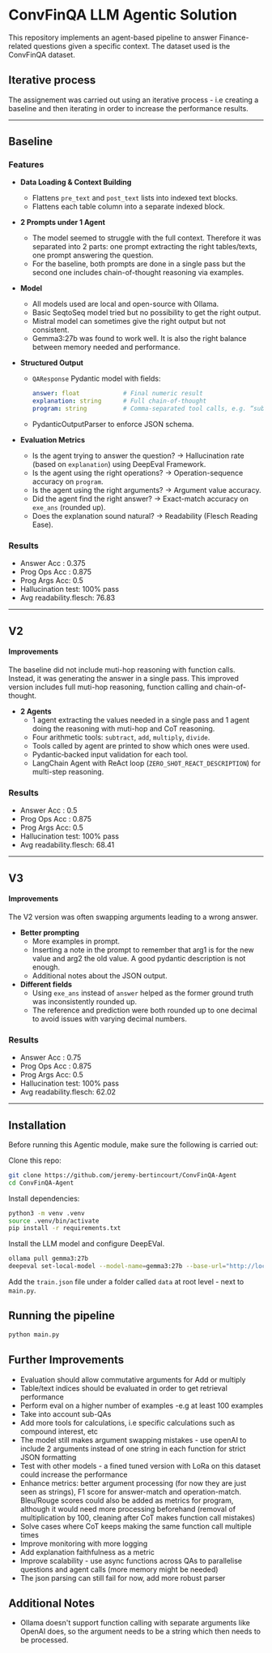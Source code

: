 # ConvFinQA LLM Agentic Solution

This repository implements an agent-based pipeline to answer Finance-related questions given a specific context. The dataset used is the ConvFinQA dataset.

## Iterative process
The assignement was carried out using an iterative process - i.e creating a baseline and then iterating in order to increase the performance results.

---

## Baseline

### Features

- **Data Loading & Context Building**  
  - Flattens `pre_text` and `post_text` lists into indexed text blocks.  
  - Flattens each table column into a separate indexed block.  

- **2 Prompts under 1 Agent**  
  - The model seemed to struggle with the full context. Therefore it was separated into 2 parts: one prompt extracting the right tables/texts, one prompt answering the question.
  - For the baseline, both prompts are done in a single pass but the second one includes chain-of-thought reasoning via examples.

- **Model** 
  - All models used are local and open-source with Ollama.
  - Basic SeqtoSeq model tried but no possibility to get the right output.
  - Mistral model can sometimes give the right output but not consistent.
  - Gemma3:27b was found to work well. It is also the right balance between memory needed and performance.

- **Structured Output**  
  - `QAResponse` Pydantic model with fields:  
    ```yaml
    answer: float            # Final numeric result  
    explanation: string      # Full chain-of-thought  
    program: string          # Comma-separated tool calls, e.g. “subtract(…); divide(…)”
    ```
  - PydanticOutputParser to enforce JSON schema.

- **Evaluation Metrics**  
  - Is the agent trying to answer the question? -> Hallucination rate (based on `explanation`) using DeepEval Framework. 
  - Is the agent using the right operations? -> Operation-sequence accuracy on `program`.  
  - Is the agent using the right arguments? -> Argument value accuracy.  
  - Did the agent find the right answer? -> Exact-match accuracy on `exe_ans` (rounded up).   
  - Does the explanation sound natural? -> Readability (Flesch Reading Ease).

### Results
  - Answer Acc   : 0.375
  - Prog Ops Acc : 0.875
  - Prog Args Acc: 0.5
  - Hallucination test: 100% pass
  - Avg readability.flesch: 76.83

---

## V2

#### Improvements

The baseline did not include muti-hop reasoning with function calls. Instead, it was generating the answer in a single pass. This improved version includes full muti-hop reasoning, function calling and chain-of-thought.

- **2 Agents**  
  - 1 agent extracting the values needed in a single pass and 1 agent doing the reasoning with muti-hop and CoT reasoning.
  - Four arithmetic tools: `subtract`, `add`, `multiply`, `divide`.  
  - Tools called by agent are printed to show which ones were used.
  - Pydantic‐backed input validation for each tool.  
  - LangChain Agent with ReAct loop (`ZERO_SHOT_REACT_DESCRIPTION`) for multi-step reasoning.

### Results
  - Answer Acc   : 0.5
  - Prog Ops Acc : 0.875
  - Prog Args Acc: 0.5
  - Hallucination test: 100% pass
  - Avg readability.flesch: 68.41

---

## V3

#### Improvements

The V2 version was often swapping arguments leading to a wrong answer.

- **Better prompting**  
  - More examples in prompt.
  - Inserting a note in the prompt to remember that arg1 is for the new value and arg2 the old value. A good pydantic description is not enough.
  - Additional notes about the JSON output.
- **Different fields**
  - Using `exe_ans` instead of `answer` helped as the former ground truth was inconsistently rounded up. 
  - The reference and prediction were both rounded up to one decimal to avoid issues with varying decimal numbers.

### Results
  - Answer Acc   : 0.75
  - Prog Ops Acc : 0.875
  - Prog Args Acc: 0.5
  - Hallucination test: 100% pass
  - Avg readability.flesch: 62.02

---

## Installation

Before running this Agentic module, make sure the following is carried out:

Clone this repo:
```bash
git clone https://github.com/jeremy-bertincourt/ConvFinQA-Agent
cd ConvFinQA-Agent
```

Install dependencies:
```bash
python3 -m venv .venv
source .venv/bin/activate
pip install -r requirements.txt
```

Install the LLM model and configure DeepEVal.
```bash
ollama pull gemma3:27b
deepeval set-local-model --model-name=gemma3:27b --base-url="http://localhost:11434" --api-key="ollama"
```

Add the `train.json` file under a folder called `data` at root level - next to `main.py`.

## Running the pipeline

```bash
python main.py
```

## Further Improvements

- Evaluation should allow commutative arguments for Add or multiply
- Table/text indices should be evaluated in order to get retrieval performance
- Perform eval on a higher number of examples -e.g at least 100 examples
- Take into account sub-QAs
- Add more tools for calculations, i.e specific calculations such as compound interest, etc
- The model still makes argument swapping mistakes - use openAI to include 2 arguments instead of one string in each function for strict JSON formatting
- Test with other models - a fined tuned version with LoRa on this dataset could increase the performance
- Enhance metrics: better argument processing (for now they are just seen as strings), F1 score for answer-match and operation-match. Bleu/Rouge scores could also be added as metrics for program, although it would need more processing beforehand (removal of multiplication by 100, cleaning after CoT makes function call mistakes)
- Solve cases where CoT keeps making the same function call multiple times
- Improve monitoring with more logging
- Add explanation faithfulness as a metric
- Improve scalability - use async functions across QAs to parallelise questions and agent calls (more memory might be needed)
- The json parsing can still fail for now, add more robust parser 

## Additional Notes

- Ollama doesn't support function calling with separate arguments like OpenAI does, so the argument needs to be a string which then needs to be processed.

